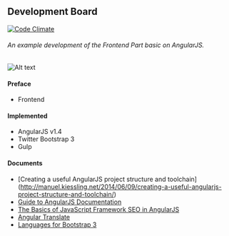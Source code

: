 Development Board
-----------------------
[![Code Climate](https://codeclimate.com/github/stanislav-web/Phalcon-development/badges/gpa.svg)](https://codeclimate.com/github/stanislav-web/Phalcon-development)
###### An example development of the Frontend Part basic on AngularJS.
![Alt text](http://mgcrea.github.io/angular-7min/images/angularjs.png "Angular")

#### Preface
* Frontend

#### Implemented
* AngularJS v1.4
* Twitter Bootstrap 3
* Gulp

#### Documents
+ [Creating a useful AngularJS project structure and toolchain] (http://manuel.kiessling.net/2014/06/09/creating-a-useful-angularjs-project-structure-and-toolchain/)
+ [Guide to AngularJS Documentation](https://docs.angularjs.org/guide)
+ [The Basics of JavaScript Framework SEO in AngularJS](http://builtvisible.com/javascript-framework-seo/)
+ [Angular Translate](http://angular-translate.github.io/)
+ [Languages for Bootstrap 3](http://usrz.github.io/bootstrap-languages/)